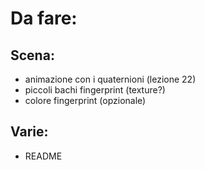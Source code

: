 # Da fare:

## Scena:

* animazione con i quaternioni (lezione 22)
* piccoli bachi fingerprint (texture?)
* colore fingerprint (opzionale)

## Varie:

* README
